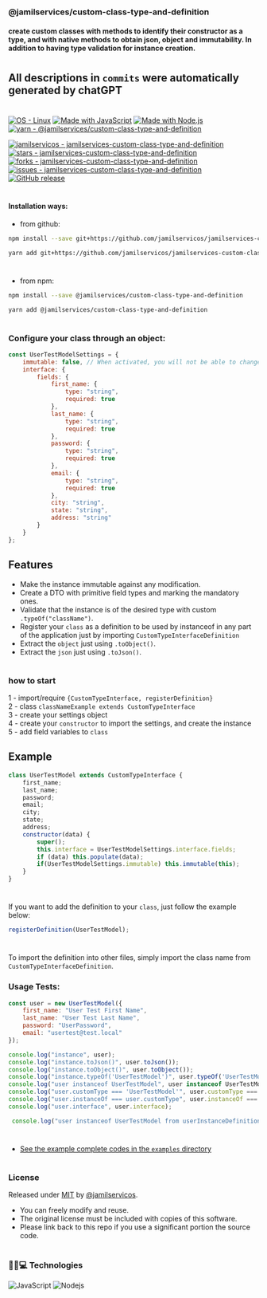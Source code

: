 ### @jamilservices/custom-class-type-and-definition
#### create custom classes with methods to identify their constructor as a type, and with native methods to obtain json, object and immutability. In addition to having type validation for instance creation.
#
## All descriptions in `commits` were automatically generated by chatGPT
#
[![OS - Linux](https://img.shields.io/badge/OS-Linux-blue?logo=linux&logoColor=white)](https://www.linux.org/)
[![Made with JavaScript](https://img.shields.io/badge/Made_with-JavaScript-blue?logo=javascript&logoColor=white)](https://www.javascript.com/)
[![Made with Node.js](https://img.shields.io/badge/Node.js->=18.19-blue?logo=node.js&logoColor=white)](https://nodejs.org)
[![yarn - @jamilservices/custom-class-type-and-definition](https://img.shields.io/badge/yarn-%40jamilservices%2Fcustom--class--type--and--definition-blue?logo=yarn&logoColor=white)](https://yarnpkg.com/package/@jamilservices/custom-class-type-and-definition)

[![jamilservicos - jamilservices-custom-class-type-and-definition](https://img.shields.io/static/v1?label=jamilservicos&message=custom-class-type-and-definition&color=blue&logo=github)](https://github.com/jamilservicos/jamilservices-custom-class-type-and-definition)
[![stars - jamilservices-custom-class-type-and-definition](https://img.shields.io/github/stars/jamilservicos/jamilservices-custom-class-type-and-definition?style=social)](https://github.com/jamilservicos/jamilservices-custom-class-type-and-definition)
[![forks - jamilservices-custom-class-type-and-definition](https://img.shields.io/github/forks/jamilservicos/jamilservices-custom-class-type-and-definition?style=social)](https://github.com/jamilservicos/jamilservices-custom-class-type-and-definition)
[![issues - jamilservices-custom-class-type-and-definition](https://img.shields.io/github/issues/jamilservicos/jamilservices-custom-class-type-and-definition)](https://github.com/jamilservicos/jamilservices-custom-class-type-and-definition/issues)
[![GitHub release](https://img.shields.io/github/release/jamilservicos/jamilservices-custom-class-type-and-definition?include_prereleases=&sort=semver)](https://github.com/jamilservicos/jamilservices-custom-class-type-and-definition/releases/)

#
#### Installation ways:

- from github:
```bash
npm install --save git+https://github.com/jamilservicos/jamilservices-custom-class-type-and-definition.git
```
```bash
yarn add git+https://github.com/jamilservicos/jamilservices-custom-class-type-and-definition.git
```
#
- from npm:
```bash
npm install --save @jamilservices/custom-class-type-and-definition
```
```bash
yarn add @jamilservices/custom-class-type-and-definition
```
#
### Configure your class through an object:
```js
const UserTestModelSettings = {
    immutable: false, // When activated, you will not be able to change the instance while it exists. irreversible
    interface: {
        fields: {
            first_name: {
                type: "string",
                required: true
            },
            last_name: {
                type: "string",
                required: true
            },
            password: {
                type: "string",
                required: true
            },
            email: {
                type: "string",
                required: true
            },
            city: "string",
            state: "string",
            address: "string"
        }
    }
};
```
## Features
- Make the instance immutable against any modification.
- Create a DTO with primitive field types and marking the mandatory ones.
- Validate that the instance is of the desired type with custom `.typeOf("className")`.
- Register your `class` as a definition to be used by instanceof in any part of the application just by importing `CustomTypeInterfaceDefinition`
- Extract the `object` just using `.toObject()`.
- Extract the `json` just using `.toJson()`.
#
### how to start
1 - import/require `{CustomTypeInterface, registerDefinition}`  
2 - class `classNameExample extends CustomTypeInterface`  
3 - create your settings object  
4 - create your `constructor` to import the settings, and create the instance  
5 - add field variables to `class`  

## Example
```js
class UserTestModel extends CustomTypeInterface {
    first_name;
    last_name;
    password;
    email;
    city;
    state;
    address;
    constructor(data) {
        super();
        this.interface = UserTestModelSettings.interface.fields;
        if (data) this.populate(data);
        if(UserTestModelSettings.immutable) this.immutable(this);
    }
}
```
#
If you want to add the definition to your `class`, just follow the example below:  
```js
registerDefinition(UserTestModel);
```
#
To import the definition into other files, simply import the class name from `CustomTypeInterfaceDefinition`.
###
### Usage Tests:
```js
const user = new UserTestModel({
    first_name: "User Test First Name",
    last_name: "User Test Last Name",
    password: "UserPassword",
    email: "usertest@test.local"
});

console.log("instance", user);
console.log("instance.toJson()", user.toJson());
console.log("instance.toObject()", user.toObject());
console.log("instance.typeOf('UserTestModel')", user.typeOf('UserTestModel'));
console.log("user instanceof UserTestModel", user instanceof UserTestModel);
console.log("user.customType === 'UserTestModel'", user.customType === 'UserTestModel');
console.log("user.instanceOf === user.customType", user.instanceOf === user.customType);
console.log("user.interface", user.interface);
```  
```js
 console.log("user instanceof UserTestModel from userInstanceDefinition", user instanceof UserTestModel);
```  
#
- [See the example complete codes in the `examples` directory](https://github.com/jamilservicos/jamilservices-custom-class-type-and-definition/blob/main/examples/README.md)
#
### License
Released under [MIT](/LICENSE) by [@jamilservicos](https://github.com/jamilservicos).
* You can freely modify and reuse.
* The original license must be included with copies of this software.
* Please link back to this repo if you use a significant portion the source code.
#
### 👩‍💻💻 Technologies
![JavaScript](https://img.shields.io/badge/-JavaScript-F7DF1E?style=for-the-badge&logo=javascript&logoColor=black)
![Nodejs](https://img.shields.io/badge/-Nodejs-339933?style=for-the-badge&logo=node-dot-js&logoColor=white)
